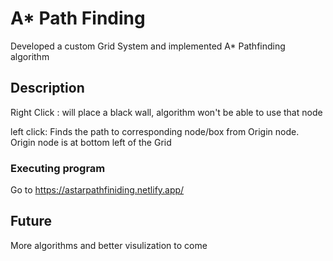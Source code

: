 # A* Path Finding 
Developed a custom Grid System and implemented A* Pathfinding algorithm

## Description

Right Click : will place a black wall, algorithm won't be able to use that node

left click: Finds the path to corresponding node/box from Origin node. Origin node is at bottom left of the Grid


### Executing program
Go to https://astarpathfiniding.netlify.app/

## Future

More algorithms and better visulization to come
